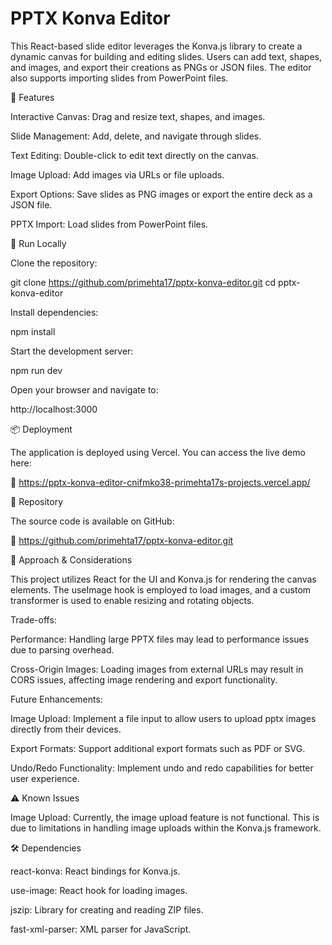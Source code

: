 # PPTX Konva Editor

This React-based slide editor leverages the Konva.js library to create a dynamic canvas for building and editing slides. Users can add text, shapes, and images, and export their creations as PNGs or JSON files. The editor also supports importing slides from PowerPoint files.

🚀 Features

Interactive Canvas: Drag and resize text, shapes, and images.

Slide Management: Add, delete, and navigate through slides.

Text Editing: Double-click to edit text directly on the canvas.

Image Upload: Add images via URLs or file uploads.

Export Options: Save slides as PNG images or export the entire deck as a JSON file.

PPTX Import: Load slides from PowerPoint files.

🧪 Run Locally

Clone the repository:

git clone https://github.com/primehta17/pptx-konva-editor.git
cd pptx-konva-editor


Install dependencies:

npm install


Start the development server:

npm run dev


Open your browser and navigate to:

http://localhost:3000


📦 Deployment

The application is deployed using Vercel. You can access the live demo here:

🔗 https://pptx-konva-editor-cnifmko38-primehta17s-projects.vercel.app/

📄 Repository

The source code is available on GitHub:

🔗 https://github.com/primehta17/pptx-konva-editor.git

📝 Approach & Considerations

This project utilizes React for the UI and Konva.js for rendering the canvas elements. The useImage hook is employed to load images, and a custom transformer is used to enable resizing and rotating objects.

Trade-offs:

Performance: Handling large PPTX files may lead to performance issues due to parsing overhead.

Cross-Origin Images: Loading images from external URLs may result in CORS issues, affecting image rendering and export functionality.

Future Enhancements:

Image Upload: Implement a file input to allow users to upload pptx images directly from their devices.

Export Formats: Support additional export formats such as PDF or SVG.

Undo/Redo Functionality: Implement undo and redo capabilities for better user experience.

⚠️ Known Issues

Image Upload: Currently, the image upload feature is not functional. This is due to limitations in handling image uploads within the Konva.js framework.

🛠️ Dependencies

react-konva: React bindings for Konva.js.

use-image: React hook for loading images.

jszip: Library for creating and reading ZIP files.

fast-xml-parser: XML parser for JavaScript.
